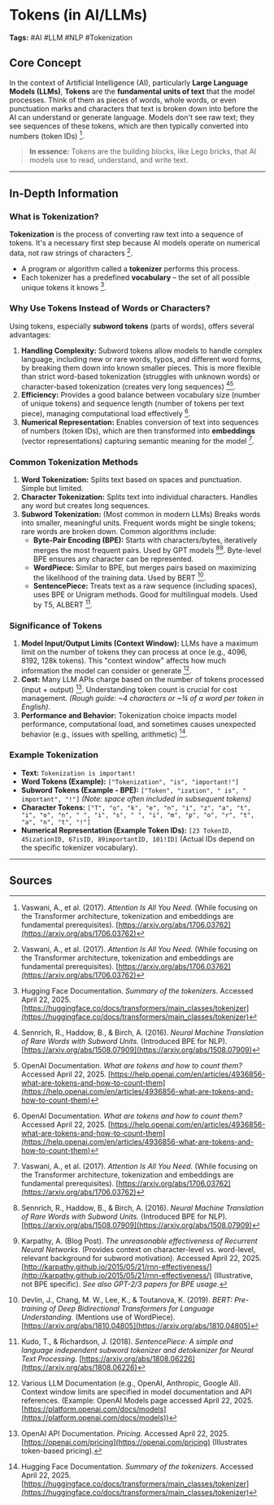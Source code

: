 # Tokens (in AI/LLMs)

**Tags:** #AI #LLM #NLP #Tokenization

## Core Concept

In the context of Artificial Intelligence (AI), particularly **Large Language Models (LLMs)**, **Tokens** are the **fundamental units of text** that the model processes. Think of them as pieces of words, whole words, or even punctuation marks and characters that text is broken down into before the AI can understand or generate language. Models don't see raw text; they see sequences of these tokens, which are then typically converted into numbers (token IDs) [^1].

> **In essence:** Tokens are the building blocks, like Lego bricks, that AI models use to read, understand, and write text.

---

## In-Depth Information

### What is Tokenization?

**Tokenization** is the process of converting raw text into a sequence of tokens. It's a necessary first step because AI models operate on numerical data, not raw strings of characters [^1].

-   A program or algorithm called a **tokenizer** performs this process.
-   Each tokenizer has a predefined **vocabulary** – the set of all possible unique tokens it knows [^2].

### Why Use Tokens Instead of Words or Characters?

Using tokens, especially **subword tokens** (parts of words), offers several advantages:

1.  **Handling Complexity:** Subword tokens allow models to handle complex language, including new or rare words, typos, and different word forms, by breaking them down into known smaller pieces. This is more flexible than strict word-based tokenization (struggles with unknown words) or character-based tokenization (creates very long sequences) [^3][^4].
2.  **Efficiency:** Provides a good balance between vocabulary size (number of unique tokens) and sequence length (number of tokens per text piece), managing computational load effectively [^4].
3.  **Numerical Representation:** Enables conversion of text into sequences of numbers (token IDs), which are then transformed into **embeddings** (vector representations) capturing semantic meaning for the model [^1].

### Common Tokenization Methods

1.  **Word Tokenization:** Splits text based on spaces and punctuation. Simple but limited.
2.  **Character Tokenization:** Splits text into individual characters. Handles any word but creates long sequences.
3.  **Subword Tokenization:** (Most common in modern LLMs) Breaks words into smaller, meaningful units. Frequent words might be single tokens; rare words are broken down. Common algorithms include:
    *   **Byte-Pair Encoding (BPE):** Starts with characters/bytes, iteratively merges the most frequent pairs. Used by GPT models [^3][^5]. Byte-level BPE ensures any character can be represented.
    *   **WordPiece:** Similar to BPE, but merges pairs based on maximizing the likelihood of the training data. Used by BERT [^6].
    *   **SentencePiece:** Treats text as a raw sequence (including spaces), uses BPE or Unigram methods. Good for multilingual models. Used by T5, ALBERT [^7].

### Significance of Tokens

1.  **Model Input/Output Limits (Context Window):** LLMs have a maximum limit on the number of tokens they can process at once (e.g., 4096, 8192, 128k tokens). This "context window" affects how much information the model can consider or generate [^8].
2.  **Cost:** Many LLM APIs charge based on the number of tokens processed (input + output) [^9]. Understanding token count is crucial for cost management. *(Rough guide: ~4 characters or ~¾ of a word per token in English)*.
3.  **Performance and Behavior:** Tokenization choice impacts model performance, computational load, and sometimes causes unexpected behavior (e.g., issues with spelling, arithmetic) [^2].

### Example Tokenization

-   **Text:** `Tokenization is important!`
-   **Word Tokens (Example):** `["Tokenization", "is", "important!"]`
-   **Subword Tokens (Example - BPE):** `["Token", "ization", " is", " important", "!"]` *(Note: space often included in subsequent tokens)*
-   **Character Tokens:** `["T", "o", "k", "e", "n", "i", "z", "a", "t", "i", "o", "n", " ", "i", "s", " ", "i", "m", "p", "o", "r", "t", "a", "n", "t", "!"]`
-   **Numerical Representation (Example Token IDs):** `[23 TokenID, 45izationID, 67isID, 89importantID, 101!ID]` (Actual IDs depend on the specific tokenizer vocabulary).

---

## Sources

[^1]: Vaswani, A., et al. (2017). *Attention Is All You Need.* (While focusing on the Transformer architecture, tokenization and embeddings are fundamental prerequisites). [https://arxiv.org/abs/1706.03762](https://arxiv.org/abs/1706.03762)
[^2]: Hugging Face Documentation. *Summary of the tokenizers.* Accessed April 22, 2025. [https://huggingface.co/docs/transformers/main_classes/tokenizer](https://huggingface.co/docs/transformers/main_classes/tokenizer)
[^3]: Sennrich, R., Haddow, B., & Birch, A. (2016). *Neural Machine Translation of Rare Words with Subword Units.* (Introduced BPE for NLP). [https://arxiv.org/abs/1508.07909](https://arxiv.org/abs/1508.07909)
[^4]: OpenAI Documentation. *What are tokens and how to count them?* Accessed April 22, 2025. [https://help.openai.com/en/articles/4936856-what-are-tokens-and-how-to-count-them](https://help.openai.com/en/articles/4936856-what-are-tokens-and-how-to-count-them)
[^5]: Karpathy, A. (Blog Post). *The unreasonable effectiveness of Recurrent Neural Networks*. (Provides context on character-level vs. word-level, relevant background for subword motivation). Accessed April 22, 2025. [http://karpathy.github.io/2015/05/21/rnn-effectiveness/](http://karpathy.github.io/2015/05/21/rnn-effectiveness/) (Illustrative, not BPE specific). *See also GPT-2/3 papers for BPE usage.*
[^6]: Devlin, J., Chang, M. W., Lee, K., & Toutanova, K. (2019). *BERT: Pre-training of Deep Bidirectional Transformers for Language Understanding.* (Mentions use of WordPiece). [https://arxiv.org/abs/1810.04805](https://arxiv.org/abs/1810.04805)
[^7]: Kudo, T., & Richardson, J. (2018). *SentencePiece: A simple and language independent subword tokenizer and detokenizer for Neural Text Processing.* [https://arxiv.org/abs/1808.06226](https://arxiv.org/abs/1808.06226)
[^8]: Various LLM Documentation (e.g., OpenAI, Anthropic, Google AI). Context window limits are specified in model documentation and API references. (Example: OpenAI Models page accessed April 22, 2025. [https://platform.openai.com/docs/models](https://platform.openai.com/docs/models))
[^9]: OpenAI API Documentation. *Pricing.* Accessed April 22, 2025. [https://openai.com/pricing](https://openai.com/pricing) (Illustrates token-based pricing).
